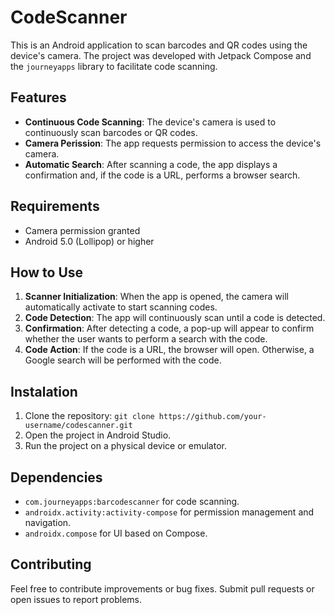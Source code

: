 # CodeScanner

This is an Android application to scan barcodes and QR codes using the device's camera. The project was developed with Jetpack Compose and the `journeyapps` library to facilitate code scanning.

## Features
* **Continuous Code Scanning**: The device's camera is used to continuously scan barcodes or QR codes.
* **Camera Perission**: The app requests permission to access the device's camera.
* **Automatic Search**: After scanning a code, the app displays a confirmation and, if the code is a URL, performs a browser search.

## Requirements
* Camera permission granted
* Android 5.0 (Lollipop) or higher

## How to Use
1. **Scanner Initialization**: When the app is opened, the camera will automatically activate to start scanning codes.
2. **Code Detection**: The app will continuously scan until a code is detected.
3. **Confirmation**: After detecting a code, a pop-up will appear to confirm whether the user wants to perform a search with the code.
4. **Code Action**: If the code is a URL, the browser will open. Otherwise, a Google search will be performed with the code.

## Instalation
1. Clone the repository:
`git clone https://github.com/your-username/codescanner.git`
2. Open the project in Android Studio.
3. Run the project on a physical device or emulator.

## Dependencies
* `com.journeyapps:barcodescanner` for code scanning.
* `androidx.activity:activity-compose` for permission management and navigation.
* `androidx.compose` for UI based on Compose.

## Contributing
Feel free to contribute improvements or bug fixes. Submit pull requests or open issues to report problems.
